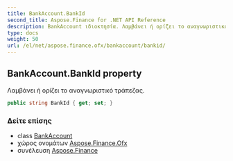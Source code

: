 ```yaml
---
title: BankAccount.BankId
second_title: Aspose.Finance for .NET API Reference
description: BankAccount ιδιοκτησία. Λαμβάνει ή ορίζει το αναγνωριστικό τράπεζας.
type: docs
weight: 50
url: /el/net/aspose.finance.ofx/bankaccount/bankid/
---
```

## BankAccount.BankId property

Λαμβάνει ή ορίζει το αναγνωριστικό τράπεζας.

```csharp
public string BankId { get; set; }
```

### Δείτε επίσης

* class [BankAccount](../)
* χώρος ονομάτων [Aspose.Finance.Ofx](../../bankaccount/)
* συνέλευση [Aspose.Finance](../../../)


